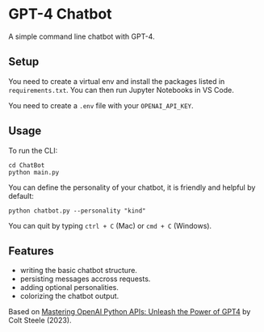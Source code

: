 # GPT-4 Chatbot

A simple command line chatbot with GPT-4.

## Setup

You need to create a virtual env and install the packages listed in `requirements.txt`. You can then run Jupyter Notebooks in VS Code.


You need to create a `.env` file with your `OPENAI_API_KEY`.

## Usage

To run the CLI:

```
cd ChatBot
python main.py
```

You can define the personality of your chatbot, it is friendly and helpful by default:

```
python chatbot.py --personality "kind"
```

You can quit by typing `ctrl + C` (Mac) or `cmd + C` (Windows).

## Features

- writing the basic chatbot structure.
- persisting messages accross requests.
- adding optional personalities.
- colorizing the chatbot output.

Based on [Mastering OpenAI Python APIs: Unleash the Power of GPT4](https://www.udemy.com/course/mastering-openai/) by Colt Steele (2023).
